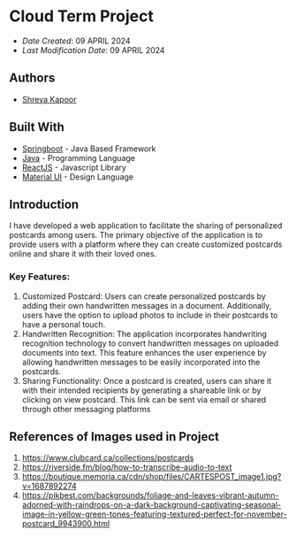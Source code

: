 # Cloud Term Project

* *Date Created*: 09 APRIL 2024
* *Last Modification Date*: 09 APRIL 2024


## Authors

* [Shreya Kapoor](sh820878@dal.ca)

## Built With

* [Springboot](https://spring.io/projects/spring-boot) - Java Based Framework
* [Java](https://www.oracle.com/ca-fr/java/technologies/java-se-glance.html) - Programming Language
* [ReactJS](https://react.dev/) - Javascript Library
* [Material UI](https://mui.com/material-ui/) - Design Language

## Introduction

I have developed a web application to facilitate the sharing of personalized postcards among users. The 
primary objective of the application is to provide users with a platform where they can create customized 
postcards online and share it with their loved ones.
### Key Features:
1. Customized Postcard: Users can create personalized postcards by adding their own 
handwritten messages in a document. Additionally, users have the option to upload photos to 
include in their postcards to have a personal touch. 
2. Handwritten Recognition: The application incorporates handwriting recognition technology 
to convert handwritten messages on uploaded documents into text. This feature enhances the 
user experience by allowing handwritten messages to be easily incorporated into the 
postcards.
3. Sharing Functionality: Once a postcard is created, users can share it with their intended 
recipients by generating a shareable link or by clicking on view postcard. This link can be 
sent via email or shared through other messaging platforms

## References of Images used in Project

1. https://www.clubcard.ca/collections/postcards
2. https://riverside.fm/blog/how-to-transcribe-audio-to-text
3. https://boutique.memoria.ca/cdn/shop/files/CARTESPOST_image1.jpg?v=1687892274
4. https://pikbest.com/backgrounds/foliage-and-leaves-vibrant-autumn-adorned-with-raindrops-on-a-dark-background-captivating-seasonal-image-in-yellow-green-tones-featuring-textured-perfect-for-november-postcard_9943900.html 

